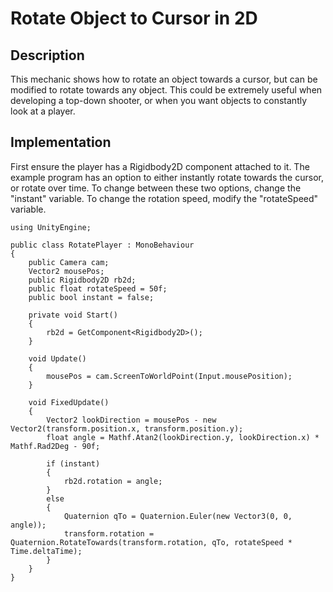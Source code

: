 # Rotate Object to Cursor in 2D

## Description
This mechanic shows how to rotate an object towards a cursor, but can be modified to rotate towards any object. This could be extremely useful when developing a top-down shooter, or when you want objects to constantly look at a player.

## Implementation
First ensure the player has a Rigidbody2D component attached to it. The example program has an option to either instantly rotate towards the cursor, or rotate over time. To change between these two options, change the "instant" variable. To change the rotation speed, modify the "rotateSpeed" variable.

    using UnityEngine;

    public class RotatePlayer : MonoBehaviour
    {
        public Camera cam;
        Vector2 mousePos;
        public Rigidbody2D rb2d;
        public float rotateSpeed = 50f;
        public bool instant = false;

        private void Start()
        {
            rb2d = GetComponent<Rigidbody2D>();   
        }

        void Update()
        {
            mousePos = cam.ScreenToWorldPoint(Input.mousePosition);
        }

        void FixedUpdate()
        {
            Vector2 lookDirection = mousePos - new Vector2(transform.position.x, transform.position.y);
            float angle = Mathf.Atan2(lookDirection.y, lookDirection.x) * Mathf.Rad2Deg - 90f;

            if (instant)
            {
                rb2d.rotation = angle;
            }
            else
            {
                Quaternion qTo = Quaternion.Euler(new Vector3(0, 0, angle));
                transform.rotation = Quaternion.RotateTowards(transform.rotation, qTo, rotateSpeed * Time.deltaTime);
            }
        }
    }

